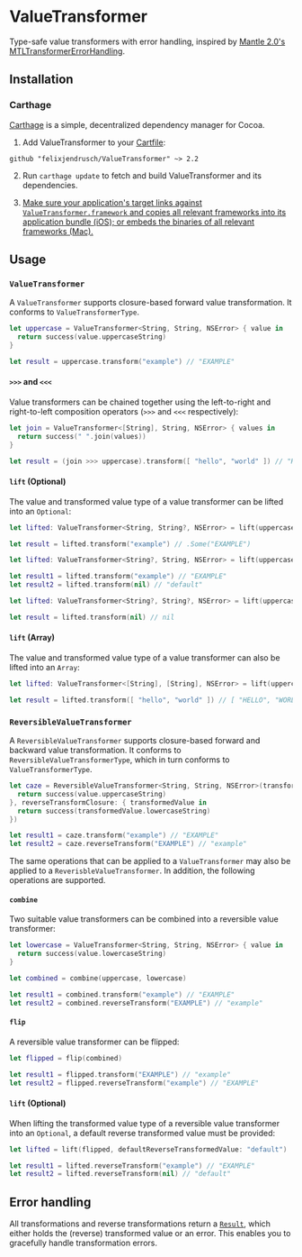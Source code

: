 # ValueTransformer

Type-safe value transformers with error handling, inspired by [Mantle 2.0's](https://github.com/mantle/mantle/tree/2.0-development) [MTLTransformerErrorHandling](https://github.com/Mantle/Mantle/blob/2.0-development/Mantle/MTLTransformerErrorHandling.h).

## Installation

### Carthage

[Carthage](https://github.com/Carthage/Carthage) is a simple, decentralized dependency manager for Cocoa.

1. Add ValueTransformer to your [Cartfile](https://github.com/Carthage/Carthage/blob/master/Documentation/Artifacts.md#cartfile):

  ```
  github "felixjendrusch/ValueTransformer" ~> 2.2
  ```

2. Run `carthage update` to fetch and build ValueTransformer and its dependencies.

3. [Make sure your application's target links against `ValueTransformer.framework` and copies all relevant frameworks into its application bundle (iOS); or embeds the binaries of all relevant frameworks (Mac).](https://github.com/carthage/carthage#getting-started)

## Usage

### `ValueTransformer`

A `ValueTransformer` supports closure-based forward value transformation. It conforms to `ValueTransformerType`.

```swift
let uppercase = ValueTransformer<String, String, NSError> { value in
  return success(value.uppercaseString)
}

let result = uppercase.transform("example") // "EXAMPLE"
```

#### `>>>` and `<<<`

Value transformers can be chained together using the left-to-right and right-to-left composition operators (`>>>` and `<<<` respectively):

```swift
let join = ValueTransformer<[String], String, NSError> { values in
  return success(" ".join(values))
}

let result = (join >>> uppercase).transform([ "hello", "world" ]) // "HELLO WORLD"
```

#### `lift` (Optional)

The value and transformed value type of a value transformer can be lifted into an `Optional`:

```swift
let lifted: ValueTransformer<String, String?, NSError> = lift(uppercase)

let result = lifted.transform("example") // .Some("EXAMPLE")
```

```swift
let lifted: ValueTransformer<String?, String, NSError> = lift(uppercase, defaultTransformedValue: "default")

let result1 = lifted.transform("example") // "EXAMPLE"
let result2 = lifted.transform(nil) // "default"
```

```swift
let lifted: ValueTransformer<String?, String?, NSError> = lift(uppercase)

let result = lifted.transform(nil) // nil
```

#### `lift` (Array)

The value and transformed value type of a value transformer can also be lifted into an `Array`:

```swift
let lifted: ValueTransformer<[String], [String], NSError> = lift(uppercase)

let result = lifted.transform([ "hello", "world" ]) // [ "HELLO", "WORLD" ]
```

### `ReversibleValueTransformer`

A `ReversibleValueTransformer` supports closure-based forward and backward value transformation. It conforms to `ReversibleValueTransformerType`, which in turn conforms to `ValueTransformerType`.

```swift
let caze = ReversibleValueTransformer<String, String, NSError>(transformClosure: { value in
  return success(value.uppercaseString)
}, reverseTransformClosure: { transformedValue in
  return success(transformedValue.lowercaseString)
})

let result1 = caze.transform("example") // "EXAMPLE"
let result2 = caze.reverseTransform("EXAMPLE") // "example"
```

The same operations that can be applied to a `ValueTransformer` may also be applied to a `ReverisbleValueTransformer`. In addition, the following operations are supported.

#### `combine`

Two suitable value transformers can be combined into a reversible value transformer:

```swift
let lowercase = ValueTransformer<String, String, NSError> { value in
  return success(value.lowercaseString)
}

let combined = combine(uppercase, lowercase)

let result1 = combined.transform("example") // "EXAMPLE"
let result2 = combined.reverseTransform("EXAMPLE") // "example"
```

#### `flip`

A reversible value transformer can be flipped:

```swift
let flipped = flip(combined)

let result1 = flipped.transform("EXAMPLE") // "example"
let result2 = flipped.reverseTransform("example") // "EXAMPLE"
```

#### `lift` (Optional)

When lifting the transformed value type of a reversible value transformer into an `Optional`, a default reverse transformed value must be provided:

```swift
let lifted = lift(flipped, defaultReverseTransformedValue: "default")

let result1 = lifted.reverseTransform("example") // "EXAMPLE"
let result2 = lifted.reverseTransform(nil) // "default"
```

## Error handling

All transformations and reverse transformations return a [`Result`](https://github.com/antitypical/Result/blob/master/Result/Result.swift), which either holds the (reverse) transformed value or an error. This enables you to gracefully handle transformation errors.
